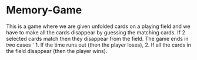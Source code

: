 # Memory-Game
This is a game where we are given unfolded cards on a playing field and we have to make all the cards disappear by guessing the matching cards. If 2 selected cards match then they disappear from the field. The game ends in two cases ` 1. If the time runs out (then the player loses), 2. If all the cards in the field disappear (then the player wins).
